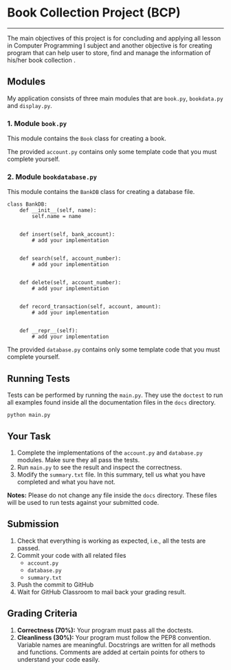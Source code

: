 # Book Collection Project (BCP)
***
The main objectives of this project is for concluding and applying 
all lesson in Computer Programming I subject and another objective
is for creating program that can help user to store, find and manage
the information of his/her book collection
.


## Modules

My application consists of three main modules that are `book.py`, `bookdata.py` and `display.py`. 


### 1. Module `book.py` 


This module contains the `Book` class for creating a book.


The provided `account.py` contains only some template code that you must
complete yourself. 

### 2. Module `bookdatabase.py`

This module contains the `BankDB` class for creating a database file.

    class BankDB:
        def __init__(self, name):
            self.name = name


        def insert(self, bank_account):
            # add your implementation


        def search(self, account_number):
            # add your implementation


        def delete(self, account_number):
            # add your implementation


        def record_transaction(self, account, amount):
            # add your implementation


        def __repr__(self):
            # add your implementation

The provided `database.py` contains only some template code that you must
complete yourself.


## Running Tests

Tests can be performed by running the `main.py`.  They use the `doctest` to run all
examples found inside all the documentation files in the `docs` directory.

    python main.py

## Your Task

1. Complete the implementations of the `account.py` and `database.py`
   modules.  Make sure they all pass the tests.
2. Run `main.py` to see the result and inspect the correctness.
3. Modify the `summary.txt` file.  In this summary, tell us what you have
   completed and what you have not.

**Notes:** Please do not change any file inside the `docs` directory.  These
files will be used to run tests against your submitted code.


## Submission

1. Check that everything is working as expected, i.e., all the tests are
   passed.
2. Commit your code with all related files
    * `account.py`
    * `database.py`
    * `summary.txt`
3. Push the commit to GitHub
4. Wait for GitHub Classroom to mail back your grading result.

## Grading Criteria

1. **Correctness (70%):** Your program must pass all the doctests.
3. **Cleanliness (30%):** Your program must follow the PEP8 convention.  Variable
   names are meaningful.  Docstrings are written for all methods and
   functions.  Comments are added at certain points for others to understand
   your code easily.
   